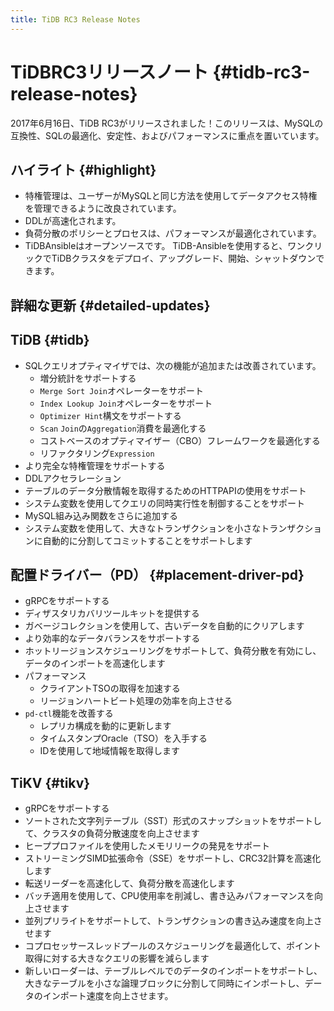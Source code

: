 ```yaml
---
title: TiDB RC3 Release Notes
---
```


# TiDBRC3リリースノート {#tidb-rc3-release-notes}

2017年6月16日、TiDB RC3がリリースされました！このリリースは、MySQLの互換性、SQLの最適化、安定性、およびパフォーマンスに重点を置いています。

## ハイライト {#highlight}

-   特権管理は、ユーザーがMySQLと同じ方法を使用してデータアクセス特権を管理できるように改良されています。
-   DDLが高速化されます。
-   負荷分散のポリシーとプロセスは、パフォーマンスが最適化されています。
-   TiDBAnsibleはオープンソースです。 TiDB-Ansibleを使用すると、ワンクリックでTiDBクラスタをデプロイ、アップグレード、開始、シャットダウンできます。

## 詳細な更新 {#detailed-updates}

## TiDB {#tidb}

-   SQLクエリオプティマイザでは、次の機能が追加または改善されています。
    -   増分統計をサポートする
    -   `Merge Sort Join`オペレーターをサポート
    -   `Index Lookup Join`オペレーターをサポート
    -   `Optimizer Hint`構文をサポートする
    -   `Scan` `Join`の`Aggregation`消費を最適化する
    -   コストベースのオプティマイザー（CBO）フレームワークを最適化する
    -   リファクタリング`Expression`
-   より完全な特権管理をサポートする
-   DDLアクセラレーション
-   テーブルのデータ分散情報を取得するためのHTTPAPIの使用をサポート
-   システム変数を使用してクエリの同時実行性を制御することをサポート
-   MySQL組み込み関数をさらに追加する
-   システム変数を使用して、大きなトランザクションを小さなトランザクションに自動的に分割してコミットすることをサポートします

## 配置ドライバー（PD） {#placement-driver-pd}

-   gRPCをサポートする
-   ディザスタリカバリツールキットを提供する
-   ガベージコレクションを使用して、古いデータを自動的にクリアします
-   より効率的なデータバランスをサポートする
-   ホットリージョンスケジューリングをサポートして、負荷分散を有効にし、データのインポートを高速化します
-   パフォーマンス
    -   クライアントTSOの取得を加速する
    -   リージョンハートビート処理の効率を向上させる
-   `pd-ctl`機能を改善する
    -   レプリカ構成を動的に更新します
    -   タイムスタンプOracle（TSO）を入手する
    -   IDを使用して地域情報を取得します

## TiKV {#tikv}

-   gRPCをサポートする
-   ソートされた文字列テーブル（SST）形式のスナップショットをサポートして、クラスタの負荷分散速度を向上させます
-   ヒーププロファイルを使用したメモリリークの発見をサポート
-   ストリーミングSIMD拡張命令（SSE）をサポートし、CRC32計算を高速化します
-   転送リーダーを高速化して、負荷分散を高速化します
-   バッチ適用を使用して、CPU使用率を削減し、書き込みパフォーマンスを向上させます
-   並列プリライトをサポートして、トランザクションの書き込み速度を向上させます
-   コプロセッサースレッドプールのスケジューリングを最適化して、ポイント取得に対する大きなクエリの影響を減らします
-   新しいローダーは、テーブルレベルでのデータのインポートをサポートし、大きなテーブルを小さな論理ブロックに分割して同時にインポートし、データのインポート速度を向上させます。

